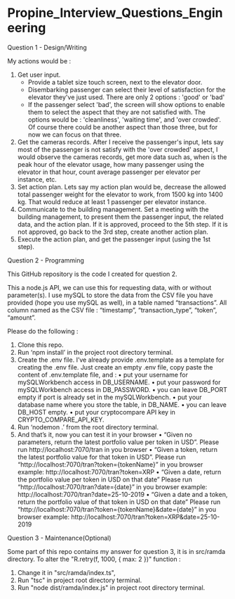 # Propine_Interview_Questions_Engineering



Question 1 - Design/Writing

My actions would be :
1. Get user input.
   * Provide a tablet size touch screen, next to the elevator door.
   * Disembarking passenger can select their level of satisfaction for the elevator they've just used.
      There are only 2 options : 'good' or 'bad'
   * If the passenger select 'bad', the screen will show options to enable them to select the aspect that they are not satisfied with.
      The options would be : 'cleanliness', 'waiting time', and 'over crowded'.
      Of course there could be another aspect than those three, but for now we can focus on that three.
2. Get the cameras records.
    After I receive the passenger's input, lets say most of the passenger is not satisfy with the 'over crowded' aspect, I would observe the cameras records, get more data such as, when is the peak hour of the elevator usage, how many passenger using the elevator in that hour, count average passenger per elevator per instance, etc.
3. Set action plan.
    Lets say my action plan would be, decrease the allowed total passenger weight for the elevator to work, from 1500 kg into 1400 kg.
    That would reduce at least 1 passenger per elevator instance.
4. Communicate to the building management.
    Set a meeting with the building management, to present them the passenger input, the related data, and the action plan.
    If it is approved, proceed to the 5th step.
    If it is not approved, go back to the 3rd step, create another action plan.
5. Execute the action plan, and get the passenger input (using the 1st step).



Question 2 - Programming

This GitHub repository is the code I created for question 2.

This a node.js API, we can use this for requesting data, with or without parameter(s).
I use mySQL to store the data from the CSV file you have provided (hope you use mySQL as well), in a table named “transactions”.
All column named as the CSV file : “timestamp”, “transaction_type”, “token”, “amount”.

Please do the following :
1.	Clone this repo.
2.	Run ‘npm install’ in the project root directory terminal.
3.	Create the .env file.
    I’ve already provide .env.template as a template for creating the .env file.
	  Just create an empty .env file, copy paste the content of .env.template file, and :
    •	put your username for mySQLWorkbench access in DB_USERNAME.
    •	put your password for mySQLWorkbench access in DB_PASSWORD.
    •	you can leave DB_PORT empty if port is already set in the mySQLWorkbench.
    •	put your database name where you store the table, in DB_NAME.
    •	you can leave DB_HOST empty.
    •	put your cryptocompare API key in CRYPTO_COMPARE_API_KEY.
4.	Run ‘nodemon .’ from the root directory terminal.
5.	And that’s it, now you can test it in your browser
    •	“Given no parameters, return the latest portfolio value per token in USD”.
      Please run http://localhost:7070/tran in you browser
    •	“Given a token, return the latest portfolio value for that token in USD”.
      Please run “http://localhost:7070/tran?token={tokenName}” in you browser
      example: http://localhost:7070/tran?token=XRP
    •	“Given a date, return the portfolio value per token in USD on that date”
      Please run “http://localhost:7070/tran?date={date}” in you browser
      example: http://localhost:7070/tran?date=25-10-2019
    •	“Given a date and a token, return the portfolio value of that token in USD on that date”
      Please run “http://localhost:7070/tran?token={tokenName}&date={date}” in you browser
      example: http://localhost:7070/tran?token=XRP&date=25-10-2019



Question 3 - Maintenance(Optional)

Some part of this repo contains my answer for question 3, it is in src/ramda directory.
To alter the "R.retry(f, 1000, { max: 2 })" function :
1. Change it in "src/ramda/index.ts", 
2. Run "tsc" in project root directory terminal.
3. Run "node dist/ramda/index.js" in project root directory terminal.


